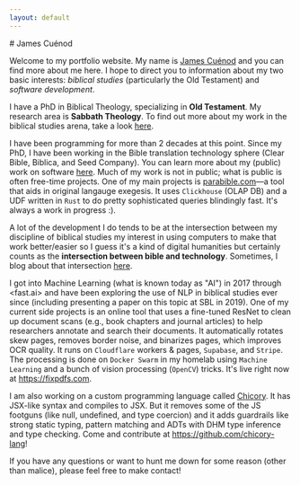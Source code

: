 ```yaml
---
layout: default
---
```


<div class="lead pretty-links">
# James Cuénod

Welcome to my portfolio website. My name is [James Cuénod](/) and you can find more about me here. I hope to direct you to information about my two basic interests: *biblical studies* (particularly the Old Testament) and *software development*.

I have a PhD in Biblical Theology, specializing in **Old Testament**. My research area is **Sabbath Theology**. To find out more about my work in the biblical studies arena, take a look [here](biblical/).

I have been programming for more than 2 decades at this point. Since my PhD, I have been working in the Bible translation technology sphere (Clear Bible, Biblica, and Seed Company). You can learn more about my (public) work on software [here](software/). Much of my work is not in public; what is public is often free-time projects. One of my main projects is [parabible.com](https://parabible.com)—a tool that aids in original langauge exegesis. It uses `Clickhouse` (OLAP DB) and a UDF written in `Rust` to do pretty sophisticated queries blindingly fast. It's always a work in progress :).

A lot of the development I do tends to be at the intersection between my discipline of biblical studies my interest in using computers to make that work better/easier so I guess it's a kind of digital humanities but certainly counts as the **intersection between bible and technology**. Sometimes, I blog about that intersection [here](https://jcuenod.github.io/bibletech).

I got into Machine Learning (what is known today as "AI") in 2017 through <fast.ai> and have been exploring the use of NLP in biblical studies ever since (including presenting a paper on this topic at SBL in 2019). One of my current side projects is an online tool that uses a fine-tuned ResNet to clean up document scans (e.g., book chapters and journal articles) to help researchers annotate and search their documents. It automatically rotates skew pages, removes border noise, and binarizes pages, which improves OCR quality. It runs on `Cloudflare` workers & pages, `Supabase`, and `Stripe`. The processing is done on `Docker Swarm` in my homelab using `Machine Learning` and a bunch of vision processing (`OpenCV`) tricks. It's live right now at <https://fixpdfs.com>.

I am also working on a custom programming language called [Chicory](https://chicory-lang.github.io/). It has JSX-like syntax and compiles to JSX. But it removes some of the JS footguns (like null, undefined, and type coercion) and it adds guardrails like strong static typing, pattern matching and ADTs with DHM type inference and type checking. Come and contribute at <https://github.com/chicory-lang>!

If you have any questions or want to hunt me down for some reason (other than malice), please feel free to make contact!
</div>
